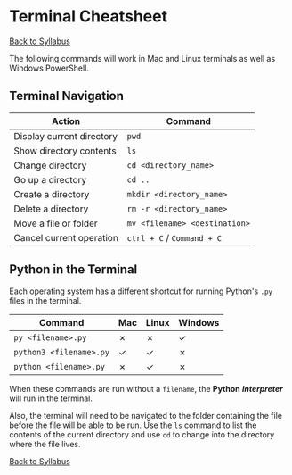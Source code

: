 # Terminal Cheatsheet

[Back to Syllabus](../README.md)

The following commands will work in Mac and Linux terminals as well as Windows PowerShell.

## Terminal Navigation

| Action                    | Command                       |
| ------------------------- | ----------------------------- |
| Display current directory | `pwd`                         |
| Show directory contents   | `ls`                          |
| Change directory          | `cd <directory_name>`         |
| Go up a directory         | `cd ..`                       |
| Create a directory        | `mkdir <directory_name>`      |
| Delete a directory        | `rm -r <directory_name>`      |
| Move a file or folder     | `mv <filename> <destination>` |
| Cancel current operation  | `ctrl + C` / `Command + C`    |

## Python in the Terminal

Each operating system has a different shortcut for running Python's `.py` files in the terminal.

| Command                 | Mac      | Linux    | Windows  |
| ----------------------- | -------- | -------- | -------- |
| `py <filename>.py`      | &#10007; | &#10007; | &#10003; |
| `python3 <filename>.py` | &#10003; | &#10003; | &#10007; |
| `python <filename>.py`  | &#10007; | &#10003; | &#10007; |

When these commands are run without a `filename`, the **Python** **_interpreter_** will run in the terminal.

Also, the terminal will need to be navigated to the folder containing the file before the file will be able to be run. Use the `ls` command to list the contents of the current directory and use `cd` to change into the directory where the file lives.

[Back to Syllabus](/README.md)